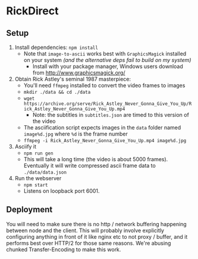# RickDirect

## Setup
1. Install dependencies: `npm install`
    - Note that `image-to-ascii` works best with `GraphicsMagick` installed on your system
    *(and the alternative deps fail to build on my system)*
        - Install with your package manager, Windows users download from http://www.graphicsmagick.org/
2. Obtain Rick Astley's seminal 1987 masterpiece:
    - You'll need `ffmpeg` installed to convert the video frames to images
    - `mkdir ./data && cd ./data`
    - `wget https://archive.org/serve/Rick_Astley_Never_Gonna_Give_You_Up/Rick_Astley_Never_Gonna_Give_You_Up.mp4`
        - Note: the subtitles in `subtitles.json` are timed to this version of the video
    - The asciification script expects images in the `data` folder named `image%d.jpg` where `%d` is the frame number
    - `ffmpeg -i Rick_Astley_Never_Gonna_Give_You_Up.mp4 image%d.jpg`
3. Asciify it
    - `npm run gen`
    - This will take a long time (the video is about 5000 frames). Eventually it will write compressed ascii frame data to `./data/data.json`
4. Run the webserver
    - `npm start`
    - Listens on loopback port 6001.

## Deployment
You will need to make sure there is no http / network buffering happening between node and the client. This will probably involve explicitly configuring anything in front of it like nginx etc to not proxy / buffer, and it performs best over HTTP/2 for those same reasons. We're abusing chunked Transfer-Encoding to make this work.
